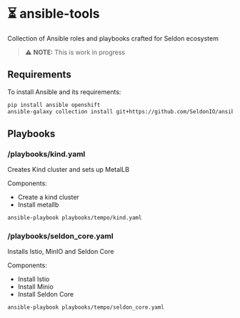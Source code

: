# ⏳ ansible-tools
Collection of Ansible roles and playbooks crafted for Seldon ecosystem

> :warning: **NOTE:** This is work in progress

## Requirements

To install Ansible and its requirements:
```bash
pip install ansible openshift
ansible-galaxy collection install git+https://github.com/SeldonIO/ansible-k8s-collections.git
```

## Playbooks

### /playbooks/kind.yaml

Creates Kind cluster and sets up MetalLB

Components:
 * Create a kind cluster
 * Install metallb

```bash
ansible-playbook playbooks/tempo/kind.yaml
```

### /playbooks/seldon_core.yaml

Installs Istio, MinIO and Seldon Core

Components:
 * Install Istio
 * Install Minio
 * Install Seldon Core

```bash
ansible-playbook playbooks/tempo/seldon_core.yaml
```

